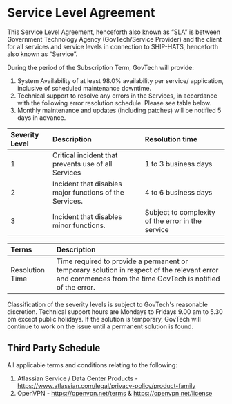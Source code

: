 # Service Level Agreement
This Service Level Agreement, henceforth also known as “SLA” is between Government
Technology Agency (GovTech/Service Provider) and the client for all services and service
levels in connection to SHIP-HATS, henceforth also known as “Service”.

During the period of the Subscription Term, GovTech will provide:
1. System Availability of at least 98.0% availability per service/ application, inclusive of
scheduled maintenance downtime.
2. Technical support to resolve any errors in the Services, in accordance with the following
error resolution schedule. Please see table below.
3. Monthly maintenance and updates (including patches) will be notified 5 days in advance.

| Severity Level | Description | Resolution time |
| :------------- | :---------- | :-------------- |
| 1 | Critical incident that prevents use of all Services | 1 to 3 business days |
| 2 | Incident that disables major functions of the Services. | 4 to 6 business days |
| 3 | Incident that disables minor functions. |Subject to complexity of the error in the service |

| Terms | Description |
| :--- | :----------- |
| Resolution Time | Time required to provide a permanent or temporary solution in respect of the relevant error and commences from the time GovTech is notified of the error. |

Classification of the severity levels is subject to GovTech&#39;s reasonable discretion. Technical
support hours are Mondays to Fridays 9.00 am to 5.30 pm except public holidays. If the solution
is temporary, GovTech will continue to work on the issue until a permanent solution is found.

## Third Party Schedule 

All applicable terms and conditions relating to the following: 
1. Atlassian Service / Data Center Products - https://www.atlassian.com/legal/privacy-policy/product-family 
2. OpenVPN - https://openvpn.net/terms  & https://openvpn.net/license 
